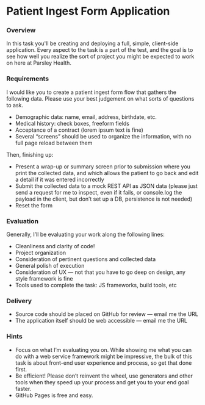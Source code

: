 Patient Ingest Form Application
===============================

### Overview

In this task you'll be creating and deploying a full, simple, client-side application. Every aspect to the task is a part of the test, and the goal is to see how well you realize the sort of project you might be expected to work on here at Parsley Health.

### Requirements

I would like you to create a patient ingest form flow that gathers the following data. Please use your best judgement on what sorts of questions to ask.  

* Demographic data: name, email, address, birthdate, etc.
* Medical history: check boxes, freeform fields
* Acceptance of a contract (lorem ipsum text is fine)
* Several “screens” should be used to organize the information, with no full page reload between them

Then, finishing up:  

* Present a wrap-up or summary screen prior to submission where you print the collected data, and which allows the patient to go back and edit a detail if it was entered incorrectly
* Submit the collected data to a mock REST API as JSON data (please just send a request for me to inspect, even if it fails, or console.log the payload in the client, but don’t set up a DB, persistence is not needed)
* Reset the form

### Evaluation

Generally, I’ll be evaluating your work along the following lines:

* Cleanliness and clarity of code!
* Project organization
* Consideration of pertinent questions and collected data
* General polish of execution
* Consideration of UX — not that you have to go deep on design, any style framework is fine
* Tools used to complete the task: JS frameworks, build tools, etc

### Delivery

* Source code should be placed on GitHub for review — email me the URL
* The application itself should be web accessible — email me the URL

### Hints

* Focus on what I’m evaluating you on. While showing me what you can do with a web service framework might be impressive, the bulk of this task is about front-end user experience and process, so get that done first.
* Be efficient! Please don’t reinvent the wheel, use generators and other tools when they speed up your process and get you to your end goal faster.
* GitHub Pages is free and easy.
